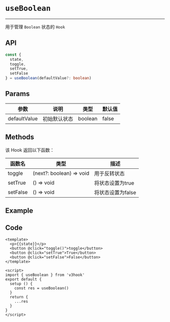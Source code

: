 # ``useBoolean``
---

用于管理 ``Boolean`` 状态的 ``Hook``



## API

```typescript
const {
  state,
  toggle,
  setTrue,
  setFalse
} = useBoolean(defaultValue?: boolean)
```



## Params

| 参数         | 说明         | 类型    | 默认值 |
| ------------ | ------------ | ------- | ------ |
| defaultValue | 初始默认状态 | boolean | false  |



## Methods

该 Hook 返回以下函数：

| 函数名   | 类型                     | 描述              |
| -------- | ------------------------ | ----------------- |
| toggle   | (next?: boolean) => void | 用于反转状态      |
| setTrue  | () => void               | 将状态设置为true  |
| setFalse | () => void               | 将状态设置为false |



## Example

<UseBoolean/>

## Code

```vue
<template>
  <p>{{state}}</p>
  <button @click="toggle()">toggle</button>
  <button @click="setTrue">True</button>
  <button @click="setFalse">False</button>
</template>

<script>
import { useBoolean } from 'v3hook'
export default {
  setup () {
    const res = useBoolean()
  }
  return {
    ...res
  }
}
</script>
```

